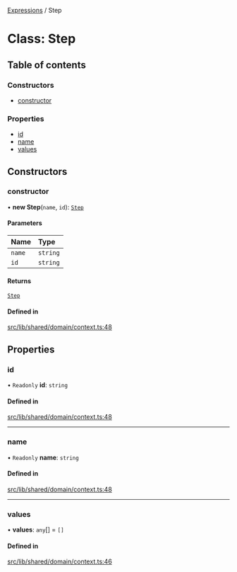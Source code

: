 [Expressions](../README.md) / Step

# Class: Step

## Table of contents

### Constructors

- [constructor](Step.md#constructor)

### Properties

- [id](Step.md#id)
- [name](Step.md#name)
- [values](Step.md#values)

## Constructors

### constructor

• **new Step**(`name`, `id`): [`Step`](Step.md)

#### Parameters

| Name | Type |
| :------ | :------ |
| `name` | `string` |
| `id` | `string` |

#### Returns

[`Step`](Step.md)

#### Defined in

[src/lib/shared/domain/context.ts:48](https://github.com/data7expressions/3xpr/blob/4ba1e4ce6d1a7c81471bad9e3b4b08ed95379b30/src/lib/shared/domain/context.ts#L48)

## Properties

### id

• `Readonly` **id**: `string`

#### Defined in

[src/lib/shared/domain/context.ts:48](https://github.com/data7expressions/3xpr/blob/4ba1e4ce6d1a7c81471bad9e3b4b08ed95379b30/src/lib/shared/domain/context.ts#L48)

___

### name

• `Readonly` **name**: `string`

#### Defined in

[src/lib/shared/domain/context.ts:48](https://github.com/data7expressions/3xpr/blob/4ba1e4ce6d1a7c81471bad9e3b4b08ed95379b30/src/lib/shared/domain/context.ts#L48)

___

### values

• **values**: `any`[] = `[]`

#### Defined in

[src/lib/shared/domain/context.ts:46](https://github.com/data7expressions/3xpr/blob/4ba1e4ce6d1a7c81471bad9e3b4b08ed95379b30/src/lib/shared/domain/context.ts#L46)
